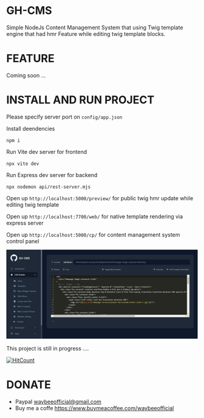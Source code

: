# GH-CMS

Simple NodeJs Content Management System that using Twig template engine that had hmr Feature while editing twig template blocks.

# FEATURE

Coming soon ...

# INSTALL AND RUN PROJECT

Please specify server port on `config/app.json`

Install deendencies

```
npm i
```

Run Vite dev server for frontend

```
npx vite dev
```

Run Express dev server for backend

```
npx nodemon api/rest-server.mjs
```

Open up `http://localhost:5000/preview/` for public twig hmr update while editing twig template

Open up `http://localhost:7700/web/` for native template rendering via express server

Open up `http://localhost:5000/cp/` for content management system control panel

![GH-CMS Control Panel](wiki/images/gh-cms-cp.PNG?raw=true "Title")

This project is still in progress ....

[![HitCount](https://hits.dwyl.com/cristminix/gh-cms.svg?style=flat)](http://hits.dwyl.com/cristminix/gh-cms)

# DONATE

- Paypal waybeeofficial@gmail.com
- Buy me a coffe https://www.buymeacoffee.com/waybeeofficial
